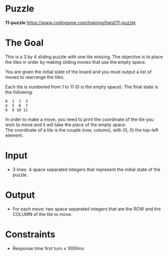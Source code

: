 # Puzzle
**11-puzzle** https://www.codingame.com/training/hard/11-puzzle

# The Goal
This is a 3 by 4 sliding puzzle with one tile missing. The objective is to place the tiles in order by making sliding moves that use the empty space.
  
You are given the initial state of the board and you must output a list of moves to rearrange the tiles.

Each tile is numbered from 1 to 11 (0 is the empty space). The final state is the following:
```
0  1  2  3
4  5  6  7
8  9 10 11
```

In order to make a move, you need to print the coordinate of the tile you wish to move and it will take the place of the empty space.  
The coordinate of a tile is the couple (row, column), with (0, 0) the top-left element.

# Input
* 3 lines: 4 space separated integers that represent the initial state of the puzzle.

# Output
* For each move: two space separated integers that are the ROW and the COLUMN of the tile to move.

# Constraints
* Response time first turn ≤ 1000ms
